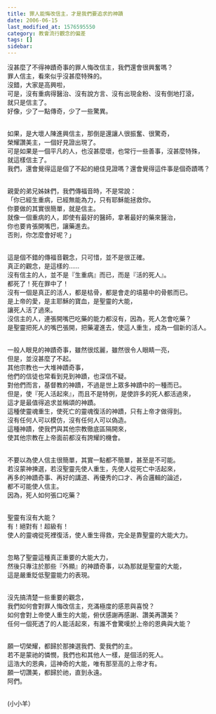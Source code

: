 ```yaml
---
title: 罪人能悔改信主，才是我們要追求的神蹟
date: 2006-06-15
last_modified_at: 1576595550
category: 教會流行觀念的偏差
tags: []
sidebar: 
---
```


<p>沒甚麼了不得神蹟奇事的罪人悔改信主，我們還會很興奮嗎？<br/>
罪人信主，看來似乎沒甚麼特殊的。<br/>
沒錯，大家是高興啦，<br/>
可是，沒有重病得醫治、沒有說方言、沒有出現金粉、沒有倒地打滾，<br/>
就只是信主了。<br/>
好像，少了一點傳奇，少了一些驚異。</p>
<p><br/>
如果，是大壞人陳進興信主，那倒是還讓人很振奮、很驚奇，<br/>
榮耀讚美主，一個好見證出現了。<br/>
可是如果是一個平凡的人，也沒甚麼壞，也常行一些善事，沒甚麼特殊，<br/>
就這樣信主了。<br/>
我們，還會覺得這是個了不起的絕佳見證嗎？還會覺得這件事是個奇蹟嗎？</p>
<p><br/>
親愛的弟兄姊妹們，我們傳福音時，不是常說：<br/>
「你已經生重病，已經無能為力，只有耶穌能拯救你。<br/>
你要做的其實很簡單，就是信主。<br/>
就像一個重病的人，即使有最好的醫師，拿著最好的藥來醫治，<br/>
你也要肯張開嘴巴，讓藥進去。<br/>
否則，你怎麼會好呢？」</p>
<p><br/>
這是個不錯的傳福音觀念，只可惜，並不是很正確。<br/>
真正的觀念，是這樣的……<br/>
沒有信主的人，並不是『生重病』而已，而是『活的死人』。<br/>
都死了！死在罪中了！<br/>
沒有一個是真正的活人，都是枯骨，都是會走的墳墓中的骨骸而已。<br/>
是上帝的愛，是主耶穌的寶血，是聖靈的大能，<br/>
讓死人活了過來。<br/>
沒信主的人，連張開嘴巴吃藥的能力都沒有，因為，死人怎會吃藥？<br/>
是聖靈把死人的嘴巴張開，把藥灌進去，使這人重生，成為一個新的活人。</p>
<p><br/>
一般人眼見的神蹟奇事，雖然很炫麗，雖然很令人眼睛一亮，<br/>
但是，並沒甚麼了不起。<br/>
其他宗教也一大堆神蹟奇事，<br/>
他們的信徒也常看到見到神蹟，也深信不疑。<br/>
對他們而言，基督教的神蹟，不過是世上眾多神蹟中的一種而已。<br/>
但是，使『死人活起來』，而且不是特例，是使許多的死人都活過來，<br/>
這才是最值得追求並稱頌的神蹟。<br/>
這種使靈魂重生，使死亡的靈魂復活的神蹟，只有上帝才做得到。<br/>
沒有任何人可以模仿，沒有任何人可以偽造。<br/>
這種神蹟，使我們與其他宗教徹底區隔開來，<br/>
使其他宗教在上帝面前都沒有誇耀的機會。</p>
<p><br/>
不要以為使人信主很簡單，其實一點都不簡單，甚至是不可能。<br/>
若沒蒙神揀選，若沒聖靈先使人重生，先使人從死亡中活起來，<br/>
再多的神蹟奇事、再好的講道、再優秀的口才、再合邏輯的論述，<br/>
都不可能使人信主。<br/>
因為，死人如何張口吃藥？</p>
<p><br/>
聖靈有沒有大能？<br/>
有！絕對有！超級有！<br/>
使人的靈魂從死裡復活，使人重生得救，完全是靠聖靈的大能大力。</p>
<p><br/>
忽略了聖靈這種真正重要的大能大力，<br/>
然後只專注於那些『外顯』的神蹟奇事，以為那就是聖靈的大能，<br/>
這是嚴重貶低聖靈能力的表現。</p>
<p><br/>
沒先搞清楚一些重要的觀念，<br/>
我們如何會對罪人悔改信主，充滿極度的感恩與喜悅？<br/>
如何會對上帝使人重生的大能，俯伏感謝再感謝、讚美再讚美？<br/>
任何一個死透了的人能活起來，有誰不會驚嘆於上帝的恩典與大能？</p>
<p><br/>
願一切榮耀，都歸於那揀選我們、愛我們的主。<br/>
若不是蒙祂的憐憫，我們也和其他人一樣，是個活的死人。<br/>
這浩大的恩典，這神奇的大能，唯有那至高的上帝才有。<br/>
願一切讚美，都歸於祂，直到永遠。<br/>
阿們。</p>
<p><br/>
(小小羊）</p>
<p> </p>
